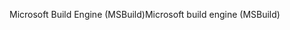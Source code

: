 <span data-ttu-id="ae346-101">Microsoft Build Engine (MSBuild)</span><span class="sxs-lookup"><span data-stu-id="ae346-101">Microsoft build engine (MSBuild)</span></span>